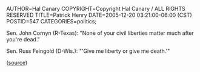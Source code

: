 AUTHOR=Hal Canary
COPYRIGHT=Copyright Hal Canary / ALL RIGHTS RESERVED
TITLE=Patrick Henry
DATE=2005-12-20 03:21:00-06:00 (CST)
POSTID=547
CATEGORIES=politics;

Sen. John Cornyn (R-Texas): "None of your civil liberties matter much after you're dead."

Sen. Russ Feingold (D-Wis.): "'Give me liberty or give me death.'"

([source](http://www.thehill.com/thehill/export/TheHill/News/Frontpage/122005/patriot.html))
